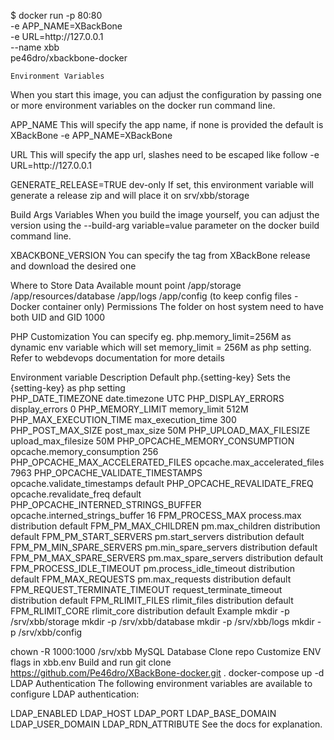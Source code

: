 $ docker run -p 80:80 \
    -e APP_NAME=XBackBone \
    -e URL=http:\/\/127.0.0.1 \
    --name xbb \
    pe46dro/xbackbone-docker

    Environment Variables
When you start this image, you can adjust the configuration by passing one or more environment variables on the docker run command line.

APP_NAME
This will specify the app name, if none is provided the default is XBackBone -e APP_NAME=XBackBone

URL
This will specify the app url, slashes need to be escaped like follow -e URL=http:\/\/127.0.0.1

GENERATE_RELEASE=TRUE dev-only
If set, this environment variable will generate a release zip and will place it on srv/xbb/storage

Build Args Variables
When you build the image yourself, you can adjust the version using the --build-arg variable=value parameter on the docker build command line.

XBACKBONE_VERSION
You can specify the tag from XBackBone release and download the desired one

Where to Store Data
Available mount point
/app/storage
/app/resources/database
/app/logs
/app/config (to keep config files - Docker container only)
Permissions
The folder on host system need to have both UID and GID 1000

PHP Customization
You can specify eg. php.memory_limit=256M as dynamic env variable which will set memory_limit = 256M as php setting. Refer to webdevops documentation for more details

Environment variable	Description	Default
php.{setting-key}	Sets the {setting-key} as php setting	
PHP_DATE_TIMEZONE	date.timezone	UTC
PHP_DISPLAY_ERRORS	display_errors	0
PHP_MEMORY_LIMIT	memory_limit	512M
PHP_MAX_EXECUTION_TIME	max_execution_time	300
PHP_POST_MAX_SIZE	post_max_size	50M
PHP_UPLOAD_MAX_FILESIZE	upload_max_filesize	50M
PHP_OPCACHE_MEMORY_CONSUMPTION	opcache.memory_consumption	256
PHP_OPCACHE_MAX_ACCELERATED_FILES	opcache.max_accelerated_files	7963
PHP_OPCACHE_VALIDATE_TIMESTAMPS	opcache.validate_timestamps	default
PHP_OPCACHE_REVALIDATE_FREQ	opcache.revalidate_freq	default
PHP_OPCACHE_INTERNED_STRINGS_BUFFER	opcache.interned_strings_buffer	16
FPM_PROCESS_MAX	process.max	distribution default
FPM_PM_MAX_CHILDREN	pm.max_children	distribution default
FPM_PM_START_SERVERS	pm.start_servers	distribution default
FPM_PM_MIN_SPARE_SERVERS	pm.min_spare_servers	distribution default
FPM_PM_MAX_SPARE_SERVERS	pm.max_spare_servers	distribution default
FPM_PROCESS_IDLE_TIMEOUT	pm.process_idle_timeout	distribution default
FPM_MAX_REQUESTS	pm.max_requests	distribution default
FPM_REQUEST_TERMINATE_TIMEOUT	request_terminate_timeout	distribution default
FPM_RLIMIT_FILES	rlimit_files	distribution default
FPM_RLIMIT_CORE	rlimit_core	distribution default
Example
mkdir -p /srv/xbb/storage
mkdir -p /srv/xbb/database
mkdir -p /srv/xbb/logs
mkdir -p /srv/xbb/config

chown -R 1000:1000 /srv/xbb
MySQL Database
Clone repo
Customize ENV flags in xbb.env
Build and run
git clone https://github.com/Pe46dro/XBackBone-docker.git .
docker-compose up -d
LDAP Authentication
The following environment variables are available to configure LDAP authentication:

LDAP_ENABLED
LDAP_HOST
LDAP_PORT
LDAP_BASE_DOMAIN
LDAP_USER_DOMAIN
LDAP_RDN_ATTRIBUTE
See the docs for explanation.